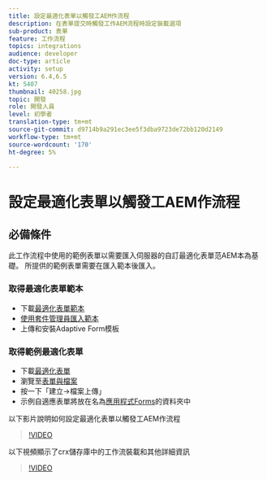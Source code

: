```yaml
---
title: 設定最適化表單以觸發工AEM作流程
description: 在表單提交時觸發工作AEM流程時設定裝載選項
sub-product: 表單
feature: 工作流程
topics: integrations
audience: developer
doc-type: article
activity: setup
version: 6.4,6.5
kt: 5407
thumbnail: 40258.jpg
topic: 開發
role: 開發人員
level: 初學者
translation-type: tm+mt
source-git-commit: d9714b9a291ec3ee5f3dba9723de72bb120d2149
workflow-type: tm+mt
source-wordcount: '170'
ht-degree: 5%

---
```



# 設定最適化表單以觸發工AEM作流程

## 必備條件

此工作流程中使用的範例表單以需要匯入伺服器的自訂最適化表單范AEM本為基礎。 所提供的範例表單需要在匯入範本後匯入。

### 取得最適化表單範本

* 下載[最適化表單範本](assets/af-form-template.zip)
* [使用套件管理員匯入範本](http://localhost:4502/crx/packmgr/index.jsp)
* 上傳和安裝Adaptive Form模板

### 取得範例最適化表單

* 下載[最適化表單](assets/peak-application-form.zip)
* 瀏覽至[表單與檔案](http://localhost:4502/aem/forms.html/content/dam/formsanddocuments)
* 按一下「建立->檔案上傳」
* 示例自適應表單將放在名為[應用程式Forms](http://localhost:4502/aem/forms.html/content/dam/formsanddocuments/applicationforms)的資料夾中

以下影片說明如何設定最適化表單以觸發工AEM作流程
>[!VIDEO](https://video.tv.adobe.com/v/40258/?quality=9&learn=on)

以下視頻顯示了crx儲存庫中的工作流裝載和其他詳細資訊

>[!VIDEO](https://video.tv.adobe.com/v/40259/?quality=9&learn=on)


